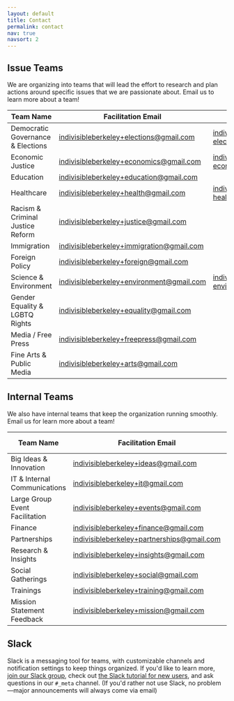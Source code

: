 ```yaml
---
layout: default
title: Contact
permalink: contact
nav: true
navsort: 2
---
```


## Issue Teams

We are organizing into teams that will lead the effort to research and plan actions around specific issues that we are passionate about.  Email us to learn more about a team!


| Team Name                          | Facilitation Email                                                                              | Email List                                                                                                  |
|------------------------------------|-------------------------------------------------------------------------------------------------|-------------------------------------------------------------------------------------------------------------|
| Democratic Governance & Elections  | [indivisibleberkeley+elections@gmail.com](mailto:indivisibleberkeley+elections@gmail.com)       | [indivisible-berkeley-elections@googlegroups.com](mailto:indivisible-berkeley-elections@googlegroups.com)   |
| Economic Justice                   | [indivisibleberkeley+economics@gmail.com](mailto:indivisibleberkeley+economics@gmail.com)       | [indivisibleberkeley-economics@googlegroups.com](mailto:indivisibleberkeley-economics@googlegroups.com)     |
| Education                          | [indivisibleberkeley+education@gmail.com](mailto:indivisibleberkeley+education@gmail.com)       |                                                                                                             |
| Healthcare                         | [indivisibleberkeley+health@gmail.com](mailto:indivisibleberkeley+health@gmail.com)             |  [indivisibleberkeley-healthcare@googlegroups.com](mailto:indivisibleberkeley-healthcare@googlegroups.com)  |
| Racism & Criminal Justice Reform   | [indivisibleberkeley+justice@gmail.com](mailto:indivisibleberkeley+justice@gmail.com)           |                                                                                                             |
| Immigration                        | [indivisibleberkeley+immigration@gmail.com](mailto:indivisibleberkeley+immigration@gmail.com)   |                                                                                                             |
| Foreign Policy                     | [indivisibleberkeley+foreign@gmail.com](mailto:indivisibleberkeley+foreign@gmail.com)           |                                                                                                             |
| Science & Environment              | [indivisibleberkeley+environment@gmail.com](mailto:indivisibleberkeley+environment@gmail.com)   | [indivisibleberkeley-environment@googlegroups.com](mailto:indivisibleberkeley-environment@googlegroups.com) |
| Gender Equality & LGBTQ Rights     | [indivisibleberkeley+equality@gmail.com](mailto:indivisibleberkeley+equality@gmail.com)         |                                                                                                             |
| Media / Free Press                 | [indivisibleberkeley+freepress@gmail.com](mailto:indivisibleberkeley+freepress@gmail.com)       |                                                                                                             |
| Fine Arts & Public Media           | [indivisibleberkeley+arts@gmail.com](mailto:indivisibleberkeley+arts@gmail.com)                 |                                                                                                             |


## Internal Teams

We also have internal teams that keep the organization running smoothly.  Email us for learn more about a team!

| Team Name                          | Facilitation Email                                                                              | Email List   |
|------------------------------------|-------------------------------------------------------------------------------------------------|--------------|
| Big Ideas & Innovation             | [indivisibleberkeley+ideas@gmail.com](mailto:indivisibleberkeley+ideas@gmail.com)               |              |
| IT & Internal Communications       | [indivisibleberkeley+it@gmail.com](mailto:indivisibleberkeley+it@gmail.com)                     |              |
| Large Group Event Facilitation     | [indivisibleberkeley+events@gmail.com](mailto:indivisibleberkeley+events@gmail.com)             |              |
| Finance                            | [indivisibleberkeley+finance@gmail.com](mailto:indivisibleberkeley+finance@gmail.com)           |              |
| Partnerships                       | [indivisibleberkeley+partnerships@gmail.com](mailto:indivisibleberkeley+partnerships@gmail.com) |              |
| Research & Insights                | [indivisibleberkeley+insights@gmail.com](mailto:indivisibleberkeley+insights@gmail.com)         |              |
| Social Gatherings                  | [indivisibleberkeley+social@gmail.com](mailto:indivisibleberkeley+social@gmail.com)             |              |
| Trainings                          | [indivisibleberkeley+training@gmail.com](mailto:indivisibleberkeley+training@gmail.com)         |              |
| Mission Statement Feedback         | [indivisibleberkeley+mission@gmail.com](mailto:indivisibleberkeley+mission@gmail.com)           |              |


## Slack

Slack is a messaging tool for teams, with customizable channels and notification settings to keep things organized.  If you'd like to learn more, [join our Slack group](https://indivisible-berkeley.slack.com/shared_invite/MTQxMDA2NTE0OTgzLTE0ODY4NTg4NTQtMjVkMWE2Y2IyZQ), check out [the Slack tutorial for new users](https://get.slack.help/hc/en-us/articles/218080037-Getting-started-for-new-users), and ask questions in our `#_meta` channel.  (If you'd rather not use Slack, no problem—major announcements will always come via email)

